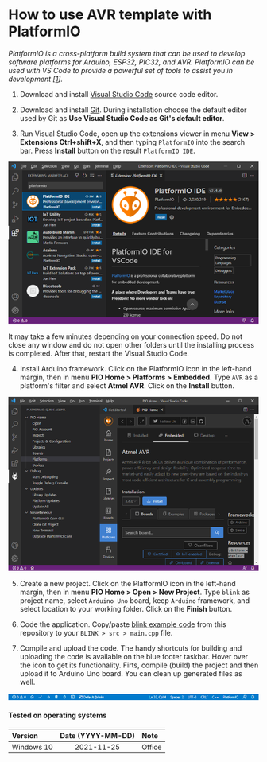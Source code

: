 # How to use AVR template with PlatformIO

*PlatformIO is a cross-platform build system that can be used to develop software platforms for Arduino, ESP32, PIC32, and AVR. PlatformIO can be used with VS Code to provide a powerful set of tools to assist you in development [[1](https://maker.pro/arduino/tutorial/how-to-use-platformio-in-visual-studio-code-to-program-arduino)].*

1. Download and install [Visual Studio Code](https://code.visualstudio.com/) source code editor.

2. Download and install [Git](https://git-scm.com/downloads). During installation choose the default editor used by Git as **Use Visual Studio Code as Git's default editor**.

3. Run Visual Studio Code, open up the extensions viewer in menu **View > Extensions Ctrl+shift+X**, and then typing `PlatformIO` into the search bar. Press **Install** button on the result `PlatformIO IDE`.

![Install PatformIO IDE](images/platformio_install.png)

It may take a few minutes depending on your connection speed. Do not close any window and do not open other folders until the installing process is completed. After that, restart the Visual Studio Code.

4. Install Arduino framework. Click on the PlatformIO icon in the left-hand margin, then in menu **PIO Home > Platforms > Embedded**. Type `AVR` as a platform's filter and select **Atmel AVR**. Click on the **Install** button.

![Install PatformIO IDE](images/platformio_atmel.png)

5. Create a new project. Click on the PlatformIO icon in the left-hand margin, then in menu **PIO Home > Open > New Project**. Type `blink` as project name, select `Arduino Uno` board, keep `Arduino` framework, and select location to your working folder. Click on the **Finish** button.

6. Code the application. Copy/paste [blink example code](https://github.com/tomas-fryza/Digital-electronics-2/blob/master/Examples/blink/main.c) from this repository to your `BLINK > src > main.cpp` file.

7. Compile and upload the code. The handy shortcuts for building and uploading the code is available on the blue footer taskbar. Hover over the icon to get its functionality. Firts, compile (build) the project and then upload it to Arduino Uno board. You can clean up generated files as well.

![Install PatformIO IDE](images/platformio_footer.png)

#### Tested on operating systems

| **Version**                | **Date (YYYY-MM-DD)** | **Note**    |
| :------------------------- | :-------------------: | :---------- |
| Windows 10                 | 2021-11-25            | Office      |
